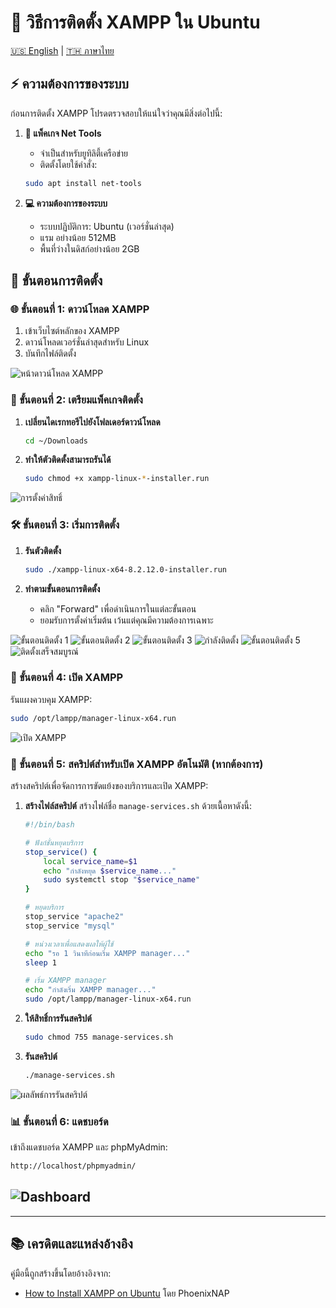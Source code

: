 # 🚀 วิธีการติดตั้ง XAMPP ใน Ubuntu

[🇺🇸 English](./README.md) | [🇹🇭 ภาษาไทย](./README_th.md)

## ⚡ ความต้องการของระบบ
ก่อนการติดตั้ง XAMPP โปรดตรวจสอบให้แน่ใจว่าคุณมีสิ่งต่อไปนี้:

1. **🔧 แพ็คเกจ Net Tools**
   - จำเป็นสำหรับยูทิลิตี้เครือข่าย
   - ติดตั้งโดยใช้คำสั่ง:
   ```bash
   sudo apt install net-tools
   ```

2. **💻 ความต้องการของระบบ**
   - ระบบปฏิบัติการ: Ubuntu (เวอร์ชั่นล่าสุด)
   - แรม อย่างน้อย 512MB
   - พื้นที่ว่างในดิสก์อย่างน้อย 2GB

## 📝 ขั้นตอนการติดตั้ง

### 🌐 ขั้นตอนที่ 1: ดาวน์โหลด XAMPP
1. เข้าเว็บไซต์หลักของ XAMPP
2. ดาวน์โหลดเวอร์ชั่นล่าสุดสำหรับ Linux
3. บันทึกไฟล์ติดตั้ง

<img src='./XAMPP-For-Linux.png' alt='หน้าดาวน์โหลด XAMPP'></img>

### 🔑 ขั้นตอนที่ 2: เตรียมแพ็คเกจติดตั้ง
1. **เปลี่ยนไดเรกทอรีไปยังโฟลเดอร์ดาวน์โหลด**
   ```bash
   cd ~/Downloads
   ```

2. **ทำให้ตัวติดตั้งสามารถรันได้**
   ```bash
   sudo chmod +x xampp-linux-*-installer.run
   ```

<img src='./set-permission.png' alt='การตั้งค่าสิทธิ์'></img>

### 🛠️ ขั้นตอนที่ 3: เริ่มการติดตั้ง
1. **รันตัวติดตั้ง**
   ```bash
   sudo ./xampp-linux-x64-8.2.12.0-installer.run
   ```

2. **ทำตามขั้นตอนการติดตั้ง**
   - คลิก "Forward" เพื่อดำเนินการในแต่ละขั้นตอน
   - ยอมรับการตั้งค่าเริ่มต้น เว้นแต่คุณมีความต้องการเฉพาะ

<img src='./setup/setup-1.png' alt='ขั้นตอนติดตั้ง 1'></img>
<img src='./setup/setup-2.png' alt='ขั้นตอนติดตั้ง 2'></img>
<img src='./setup/setup-3.png' alt='ขั้นตอนติดตั้ง 3'></img>
<img src='./setup/setup-4.png' alt='กำลังติดตั้ง'></img>
<img src='./setup/setup-5.png' alt='ขั้นตอนติดตั้ง 5'></img>
<img src='./setup/setup-6.png' alt='ติดตั้งเสร็จสมบูรณ์'></img>

### 🚀 ขั้นตอนที่ 4: เปิด XAMPP
รันแผงควบคุม XAMPP:
```bash
sudo /opt/lampp/manager-linux-x64.run
```

<img src='./setup/lunching.png' alt='เปิด XAMPP'></img>

### 📜 ขั้นตอนที่ 5: สคริปต์สำหรับเปิด XAMPP อัตโนมัติ (หากต้องการ)
สร้างสคริปต์เพื่อจัดการการขัดแย้งของบริการและเปิด XAMPP:

1. **สร้างไฟล์สคริปต์**
   สร้างไฟล์ชื่อ `manage-services.sh` ด้วยเนื้อหาดังนี้:
   ```bash
   #!/bin/bash

   # ฟังก์ชั่นหยุดบริการ
   stop_service() {
       local service_name=$1
       echo "กำลังหยุด $service_name..."
       sudo systemctl stop "$service_name"
   }

   # หยุดบริการ
   stop_service "apache2"
   stop_service "mysql"

   # หน่วงเวลาเพื่อแสดงผลให้ผู้ใช้
   echo "รอ 1 วินาทีก่อนเริ่ม XAMPP manager..."
   sleep 1

   # เริ่ม XAMPP manager
   echo "กำลังเริ่ม XAMPP manager..."
   sudo /opt/lampp/manager-linux-x64.run
   ```

2. **ให้สิทธิ์การรันสคริปต์**
   ```bash
   sudo chmod 755 manage-services.sh
   ```

3. **รันสคริปต์**
   ```bash
   ./manage-services.sh
   ```

<img src='./setup/after-run-script.png' alt='ผลลัพธ์การรันสคริปต์'></img>
### 📊 ขั้นตอนที่ 6: แดชบอร์ด
เข้าถึงแดชบอร์ด XAMPP และ phpMyAdmin:
```bash
http://localhost/phpmyadmin/
```
<img src='./setup/dashboard.png' alt='Dashboard'></img>
---
---

## 📚 เครดิตและแหล่งอ้างอิง

คู่มือนี้ถูกสร้างขึ้นโดยอ้างอิงจาก:
- [How to Install XAMPP on Ubuntu](https://phoenixnap.com/kb/how-to-install-xampp-on-ubuntu) โดย PhoenixNAP
